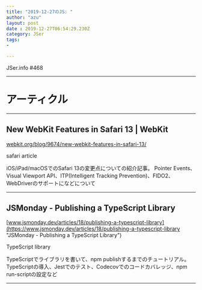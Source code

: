 ```yaml
---
title: "2019-12-27のJS: "
author: "azu"
layout: post
date : 2019-12-27T06:54:29.230Z
category: JSer
tags:
-

---
```


JSer.info #468

----

<h1 class="site-genre">アーティクル</h1>

----

## New WebKit Features in Safari 13 | WebKit
[webkit.org/blog/9674/new-webkit-features-in-safari-13/](https://webkit.org/blog/9674/new-webkit-features-in-safari-13/ "New WebKit Features in Safari 13 | WebKit")
<p class="jser-tags jser-tag-icon"><span class="jser-tag">safari</span> <span class="jser-tag">article</span></p>

iOS/iPad/macOSでのSafari 13の変更点についての紹介記事。
Pointer Events、Visual Viewport API、ITP(Intelligent Tracking Prevention)、FIDO2、WebDriverのサポートになどについて


----

## JSMonday - Publishing a TypeScript Library
[www.jsmonday.dev/articles/18/publishing-a-typescript-library](https://www.jsmonday.dev/articles/18/publishing-a-typescript-library "JSMonday - Publishing a TypeScript Library")
<p class="jser-tags jser-tag-icon"><span class="jser-tag">TypeScript</span> <span class="jser-tag">library</span></p>

TypeScriptでライブラリを書いて、npm publishするまでのチュートリアル。
TypeScriptの導入、Jestでのテスト、Codecovでのコードカバレッジ、npm run-scriptの設定など


----
